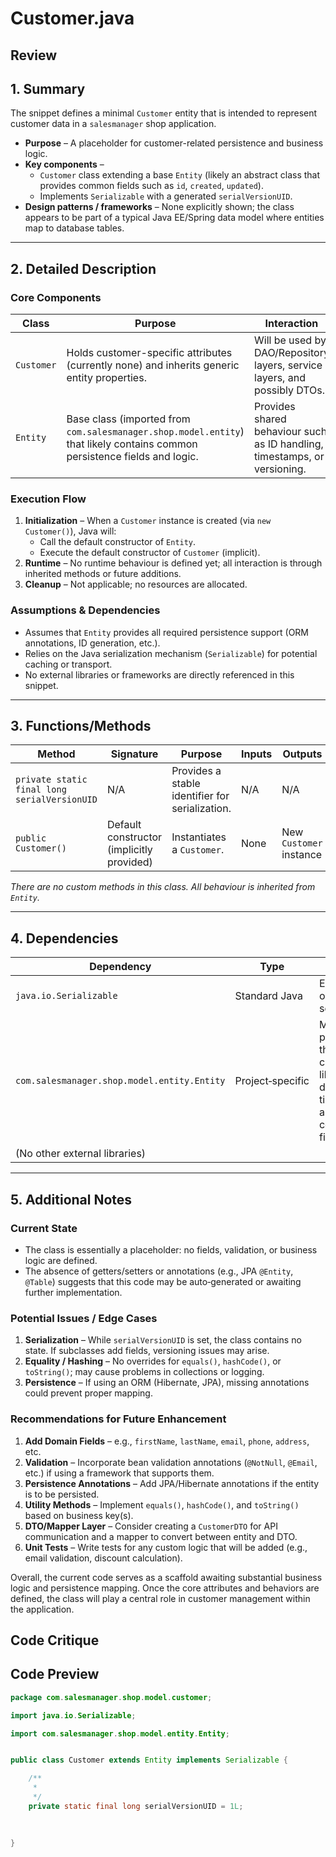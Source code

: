 # Customer.java

## Review

## 1. Summary

The snippet defines a minimal `Customer` entity that is intended to represent customer data in a `salesmanager` shop application.  
* **Purpose** – A placeholder for customer-related persistence and business logic.  
* **Key components** –  
  * `Customer` class extending a base `Entity` (likely an abstract class that provides common fields such as `id`, `created`, `updated`).  
  * Implements `Serializable` with a generated `serialVersionUID`.  
* **Design patterns / frameworks** – None explicitly shown; the class appears to be part of a typical Java EE/Spring data model where entities map to database tables.  

---

## 2. Detailed Description

### Core Components

| Class | Purpose | Interaction |
|-------|---------|-------------|
| `Customer` | Holds customer-specific attributes (currently none) and inherits generic entity properties. | Will be used by DAO/Repository layers, service layers, and possibly DTOs. |
| `Entity` | Base class (imported from `com.salesmanager.shop.model.entity`) that likely contains common persistence fields and logic. | Provides shared behaviour such as ID handling, timestamps, or versioning. |

### Execution Flow

1. **Initialization** – When a `Customer` instance is created (via `new Customer()`), Java will:
   * Call the default constructor of `Entity`.
   * Execute the default constructor of `Customer` (implicit).
2. **Runtime** – No runtime behaviour is defined yet; all interaction is through inherited methods or future additions.
3. **Cleanup** – Not applicable; no resources are allocated.

### Assumptions & Dependencies

* Assumes that `Entity` provides all required persistence support (ORM annotations, ID generation, etc.).  
* Relies on the Java serialization mechanism (`Serializable`) for potential caching or transport.  
* No external libraries or frameworks are directly referenced in this snippet.

---

## 3. Functions/Methods

| Method | Signature | Purpose | Inputs | Outputs | Side‑Effects |
|--------|-----------|---------|--------|---------|--------------|
| `private static final long serialVersionUID` | N/A | Provides a stable identifier for serialization. | N/A | N/A | None |
| `public Customer()` | Default constructor (implicitly provided) | Instantiates a `Customer`. | None | New `Customer` instance | None |

*There are no custom methods in this class. All behaviour is inherited from `Entity`.*

---

## 4. Dependencies

| Dependency | Type | Notes |
|------------|------|-------|
| `java.io.Serializable` | Standard Java | Enables object serialization. |
| `com.salesmanager.shop.model.entity.Entity` | Project‑specific | Must be present in the classpath; likely defines ID, timestamps, and other common fields. |
| (No other external libraries) | | |

---

## 5. Additional Notes

### Current State
* The class is essentially a placeholder: no fields, validation, or business logic are defined.  
* The absence of getters/setters or annotations (e.g., JPA `@Entity`, `@Table`) suggests that this code may be auto‑generated or awaiting further implementation.

### Potential Issues / Edge Cases
1. **Serialization** – While `serialVersionUID` is set, the class contains no state. If subclasses add fields, versioning issues may arise.  
2. **Equality / Hashing** – No overrides for `equals()`, `hashCode()`, or `toString()`; may cause problems in collections or logging.  
3. **Persistence** – If using an ORM (Hibernate, JPA), missing annotations could prevent proper mapping.  

### Recommendations for Future Enhancement
1. **Add Domain Fields** – e.g., `firstName`, `lastName`, `email`, `phone`, `address`, etc.  
2. **Validation** – Incorporate bean validation annotations (`@NotNull`, `@Email`, etc.) if using a framework that supports them.  
3. **Persistence Annotations** – Add JPA/Hibernate annotations if the entity is to be persisted.  
4. **Utility Methods** – Implement `equals()`, `hashCode()`, and `toString()` based on business key(s).  
5. **DTO/Mapper Layer** – Consider creating a `CustomerDTO` for API communication and a mapper to convert between entity and DTO.  
6. **Unit Tests** – Write tests for any custom logic that will be added (e.g., email validation, discount calculation).  

Overall, the current code serves as a scaffold awaiting substantial business logic and persistence mapping. Once the core attributes and behaviors are defined, the class will play a central role in customer management within the application.

## Code Critique



## Code Preview

```java
package com.salesmanager.shop.model.customer;

import java.io.Serializable;

import com.salesmanager.shop.model.entity.Entity;


public class Customer extends Entity implements Serializable {

	/**
	 * 
	 */
	private static final long serialVersionUID = 1L;
	
	

}



```
